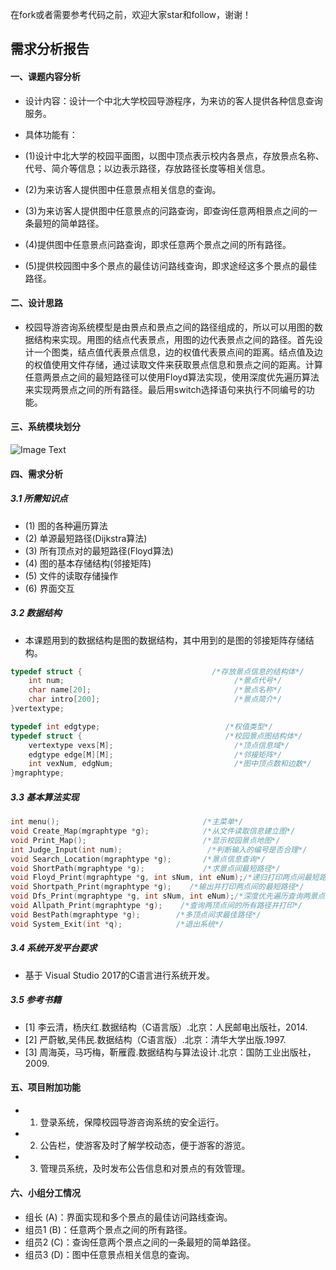 在fork或者需要参考代码之前，欢迎大家star和follow，谢谢！
## 需求分析报告
#### 一、课题内容分析
* 设计内容：设计一个中北大学校园导游程序，为来访的客人提供各种信息查询服务。
* 具体功能有：
 * (1)设计中北大学的校园平面图，以图中顶点表示校内各景点，存放景点名称、代号、简介等信息；以边表示路径，存放路径长度等相关信息。
 
 * (2)为来访客人提供图中任意景点相关信息的查询。
 
 * (3)为来访客人提供图中任意景点的问路查询，即查询任意两相景点之间的一条最短的简单路径。
 
 * (4)提供图中任意景点问路查询，即求任意两个景点之间的所有路径。
 
 * (5)提供校园图中多个景点的最佳访问路线查询，即求途经这多个景点的最佳路径。
 
#### 二、设计思路
* 校园导游咨询系统模型是由景点和景点之间的路径组成的，所以可以用图的数据结构来实现。用图的结点代表景点，用图的边代表景点之间的路径。首先设计一个图类，结点值代表景点信息，边的权值代表景点间的距离。结点值及边的权值使用文件存储，通过读取文件来获取景点信息和景点之间的距离。计算任意两景点之间的最短路径可以使用Floyd算法实现，使用深度优先遍历算法来实现两景点之间的所有路径。最后用switch选择语句来执行不同编号的功能。

#### 三、系统模块划分
![Image Text](https://raw.github.com/wangyufei1006/Java-Design-patterns/master/Image/11.png)
#### 四、需求分析
##### 3.1 所需知识点
 * (1) 图的各种遍历算法
 * (2) 单源最短路径(Dijkstra算法)
 * (3) 所有顶点对的最短路径(Floyd算法)
 * (4) 图的基本存储结构(邻接矩阵)
 * (5) 文件的读取存储操作
 * (6) 界面交互
 
##### 3.2 数据结构
 * 本课题用到的数据结构是图的数据结构，其中用到的是图的邻接矩阵存储结构。
 
```c
typedef struct {                             /*存放景点信息的结构体*/
	int num;                                      /*景点代号*/
	char name[20];                                /*景点名称*/
	char intro[200];                              /*景点简介*/
}vertextype;

typedef int edgtype;                            /*权值类型*/
typedef struct {                                /*校园景点图结构体*/
	vertextype vexs[M];                           /*顶点信息域*/
	edgtype edge[M][M];                           /*邻接矩阵*/
	int vexNum, edgNum;                           /*图中顶点数和边数*/
}mgraphtype;
```

##### 3.3 基本算法实现
```c
int menu();                                /*主菜单*/
void Create_Map(mgraphtype *g);            /*从文件读取信息建立图*/
void Print_Map();                          /*显示校园景点地图*/
int Judge_Input(int num);                   /*判断输入的编号是否合理*/
void Search_Location(mgraphtype *g);       /*景点信息查询*/
void ShortPath(mgraphtype *g);             /*求景点间最短路径*/
void Floyd_Print(mgraphtype *g, int sNum, int eNum);/*递归打印两点间最短路径*/
void Shortpath_Print(mgraphtype *g);    /*输出并打印两点间的最短路径*/
void Dfs_Print(mgraphtype *g, int sNum, int eNum);/*深度优先遍历查询两景点间所有路径*/
void Allpath_Print(mgraphtype *g);    /*查询两顶点间的所有路径并打印*/
void BestPath(mgraphtype *g);        /*多顶点间求最佳路径*/
void System_Exit(int *q);            /*退出系统*/
```
##### 3.4 系统开发平台要求
* 基于 Visual Studio 2017的C语言进行系统开发。

##### 3.5 参考书籍
* [1] 李云清，杨庆红.数据结构（C语言版）.北京：人民邮电出版社，2014.
* [2] 严蔚敏,吴伟民.数据结构（C语言版）.北京：清华大学出版.1997.
* [3] 周海英，马巧梅，靳雁霞.数据结构与算法设计.北京：国防工业出版社，2009.

#### 五、项目附加功能
* 1. 登录系统，保障校园导游咨询系统的安全运行。
* 2. 公告栏，使游客及时了解学校动态，便于游客的游览。
* 3. 管理员系统，及时发布公告信息和对景点的有效管理。

#### 六、小组分工情况
* 组长  (A)：界面实现和多个景点的最佳访问路线查询。
* 组员1 (B)：任意两个景点之间的所有路径。
* 组员2 (C)：查询任意两个景点之间的一条最短的简单路径。
* 组员3 (D)：图中任意景点相关信息的查询。
